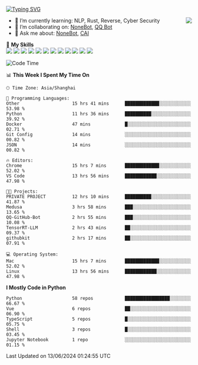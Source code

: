 [![Typing SVG](https://readme-typing-svg.herokuapp.com?size=25&duration=2500&color=8C43EA&vCenter=true&width=200&height=40&lines=Hi+there+%F0%9F%91%8B%F0%9F%8F%BB;I'm+yanyongyu)](https://git.io/typing-svg)

<a href="#">
  <img align="right" src="https://github-readme-stats.vercel.app/api?username=yanyongyu&count_private=true&show_icons=true&bg_color=15,f2f7fd,E0EAFC" />
</a>

- 🌱 I’m currently learning: NLP, Rust, Reverse, Cyber Security
- 👯 I’m collaborating on: [NoneBot](https://github.com/nonebot), [QQ Bot](https://github.com/Mrs4s/go-cqhttp)
- 💬 Ask me about: [NoneBot](https://github.com/nonebot), [CAI](https://github.com/cscs181/CAI)

🌟 **My Skills**  
![](https://img.shields.io/badge/-Python-3e74a2?style=flat-square&logo=Python&logoColor=fff)
![](https://img.shields.io/badge/-TypeScript-3178C6?style=flat-square&logo=TypeScript&logoColor=fff)
![](https://img.shields.io/badge/-Vue-4fc08d?style=flat-square&logo=Vue.js&logoColor=fff)
![](https://img.shields.io/badge/-React-2d98ce?style=flat-square&logo=React&logoColor=fff)
![](https://img.shields.io/badge/-FastAPI-009688?style=flat-square&logo=FastAPI&logoColor=fff)
![](https://img.shields.io/badge/-Linux-000000?style=flat-square&logo=Linux&logoColor=fff)
![](https://img.shields.io/badge/-Docker-2496ED?style=flat-square&logo=Docker&logoColor=fff)
![](https://img.shields.io/badge/-Kubernetes-326CE5?style=flat-square&logo=Kubernetes&logoColor=fff)
![](https://img.shields.io/badge/-GitHub%20Actions-2088FF?style=flat-square&logo=GitHubActions&logoColor=fff)
![](https://img.shields.io/badge/-PostgreSQL-4169E1?style=flat-square&logo=PostgreSQL&logoColor=fff)
![](https://img.shields.io/badge/-Redis-DC382D?style=flat-square&logo=Redis&logoColor=fff)
![](https://img.shields.io/badge/-MongoDB-47A248?style=flat-square&logo=MongoDB&logoColor=fff)

<!--START_SECTION:waka-->
![Code Time](http://img.shields.io/badge/Code%20Time-6%2C187%20hrs%2026%20mins-blue)

📊 **This Week I Spent My Time On** 

```text
🕑︎ Time Zone: Asia/Shanghai

💬 Programming Languages: 
Other                    15 hrs 41 mins      █████████████░░░░░░░░░░░░   53.98 % 
Python                   11 hrs 36 mins      ██████████░░░░░░░░░░░░░░░   39.92 % 
Docker                   47 mins             █░░░░░░░░░░░░░░░░░░░░░░░░   02.71 % 
Git Config               14 mins             ░░░░░░░░░░░░░░░░░░░░░░░░░   00.82 % 
JSON                     14 mins             ░░░░░░░░░░░░░░░░░░░░░░░░░   00.82 % 

🔥 Editors: 
Chrome                   15 hrs 7 mins       █████████████░░░░░░░░░░░░   52.02 % 
VS Code                  13 hrs 56 mins      ████████████░░░░░░░░░░░░░   47.98 % 

🐱‍💻 Projects: 
PRIVATE PROJECT          12 hrs 10 mins      ██████████░░░░░░░░░░░░░░░   41.87 % 
Medusa                   3 hrs 58 mins       ███░░░░░░░░░░░░░░░░░░░░░░   13.65 % 
QQ-GitHub-Bot            2 hrs 55 mins       ███░░░░░░░░░░░░░░░░░░░░░░   10.08 % 
TensorRT-LLM             2 hrs 43 mins       ██░░░░░░░░░░░░░░░░░░░░░░░   09.37 % 
githubkit                2 hrs 17 mins       ██░░░░░░░░░░░░░░░░░░░░░░░   07.91 % 

💻 Operating System: 
Mac                      15 hrs 7 mins       █████████████░░░░░░░░░░░░   52.02 % 
Linux                    13 hrs 56 mins      ████████████░░░░░░░░░░░░░   47.98 % 
```

**I Mostly Code in Python** 

```text
Python                   58 repos            █████████████████░░░░░░░░   66.67 % 
Vue                      6 repos             ██░░░░░░░░░░░░░░░░░░░░░░░   06.90 % 
TypeScript               5 repos             █░░░░░░░░░░░░░░░░░░░░░░░░   05.75 % 
Shell                    3 repos             █░░░░░░░░░░░░░░░░░░░░░░░░   03.45 % 
Jupyter Notebook         1 repo              ░░░░░░░░░░░░░░░░░░░░░░░░░   01.15 % 
```




 Last Updated on 13/06/2024 01:24:55 UTC
<!--END_SECTION:waka-->
